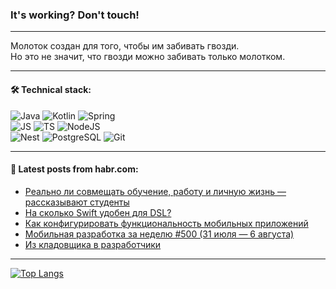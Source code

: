 ### It's working? Don't touch!

---
Молоток создан для того, чтобы им забивать гвозди. <br>
Но это не значит, что гвозди можно забивать только молотком.

---

#### 🛠️ Technical stack:

![Java](https://img.shields.io/badge/Java-informational?logo=Oracle&style=flat&logoColor=white&color=FF4500)
![Kotlin](https://img.shields.io/badge/Kotlin-informational?logo=Kotlin&style=flat&logoColor=white&color=774D97)
![Spring](https://img.shields.io/badge/SpringBoot-informational?logo=SpringBoot&style=flat&logoColor=white&color=6DB33F) <br>
![JS](https://img.shields.io/badge/JS-informational?logo=javaScript&style=flat&logoColor=black&color=F7Df1E)
![TS](https://img.shields.io/badge/TypeScript-informational?logo=typeScript&style=flat&logoColor=black&color=0667A8)
![NodeJS](https://img.shields.io/badge/NodeJS-informational?logo=node.js&style=flat&logoColor=white&color=70A760) <br>
![Nest](https://img.shields.io/badge/NestJS-informational?logo=NestJS&style=flat&logoColor=white&color=E0234E)
![PostgreSQL](https://img.shields.io/badge/PostgreSQL-informational?logo=PostgreSQL&style=flat&logoColor=white&color=DAA520)
![Git](https://img.shields.io/badge/Git-informational?logo=git&style=flat&logoColor=white&color=778899)

___

#### 💬 Latest posts from habr.com:

<!-- BLOG-POST-LIST:START -->
- [Реально ли совмещать обучение, работу и личную жизнь — рассказывают студенты](https://habr.com/ru/companies/yandex_praktikum/articles/752906/?utm_source=habrahabr&utm_medium=rss&utm_campaign=752906)
- [На сколько Swift удобен для DSL?](https://habr.com/ru/companies/broadcast/articles/752614/?utm_source=habrahabr&utm_medium=rss&utm_campaign=752614)
- [Как конфигурировать функциональность мобильных приложений](https://habr.com/ru/articles/752892/?utm_source=habrahabr&utm_medium=rss&utm_campaign=752892)
- [Мобильная разработка за неделю #500 &lpar;31 июля — 6 августа&rpar;](https://habr.com/ru/companies/productivity_inside/articles/752878/?utm_source=habrahabr&utm_medium=rss&utm_campaign=752878)
- [Из кладовщика в разработчики](https://habr.com/ru/articles/752874/?utm_source=habrahabr&utm_medium=rss&utm_campaign=752874)
<!-- BLOG-POST-LIST:END -->

---
[![Top Langs](https://github-readme-stats-git-master-advtsetting-gmailcom.vercel.app/api/top-langs/?username=zloylis&langs_count=10&hide_title=false&title_color=e6edf3&size_weight=0.5&count_weight=0.5&layout=compact&hide_border=true&theme=dracula)](https://github.com/zloylis)

<!-- ![GitHub stats](https://github-readme-stats-git-master-advtsetting-gmailcom.vercel.app/api?username=zloylis&show_icons=true&hide_border=true&theme=dracula&hide_title=true&include_all_commits=true&count_private=true&hide=contribs&hide_rank=true) -->
